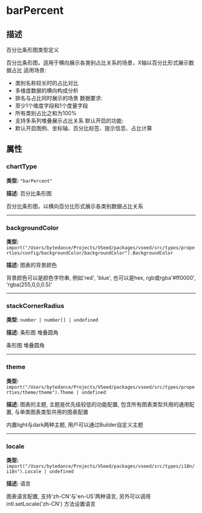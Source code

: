 # barPercent
## 描述
百分比条形图类型定义

百分比条形图，适用于横向展示各类别占比关系的场景，X轴以百分比形式展示数据占比
适用场景:
- 类别名称较长时的占比对比
- 多维度数据的横向构成分析
- 排名与占比同时展示的场景
数据要求:
- 至少1个维度字段和1个度量字段
- 所有类别占比之和为100%
- 支持多系列堆叠展示占比关系
默认开启的功能:
- 默认开启图例、坐标轴、百分比标签、提示信息、占比计算


## 属性

### chartType

**类型:** `"barPercent"`

**描述:**
百分比条形图

百分比条形图，以横向百分比形式展示各类别数据占比关系

---

### backgroundColor

**类型:** `import("/Users/bytedance/Projects/VSeed/packages/vseed/src/types/properties/config/backgroundColor/backgroundColor").BackgroundColor`

**描述:**
图表的背景颜色

背景颜色可以是颜色字符串, 例如'red', 'blue', 也可以是hex, rgb或rgba'#ff0000', 'rgba(255,0,0,0.5)'

---

### stackCornerRadius

**类型:** `number | number[] | undefined`

**描述:**
条形图 堆叠圆角

条形图 堆叠圆角

---

### theme

**类型:** `import("/Users/bytedance/Projects/VSeed/packages/vseed/src/types/properties/theme/theme").Theme | undefined`

**描述:**
图表的主题, 主题是优先级较低的功能配置, 包含所有图表类型共用的通用配置, 与单类图表类型共用的图表配置

内置light与dark两种主题, 用户可以通过Builder自定义主题

---

### locale

**类型:** `import("/Users/bytedance/Projects/VSeed/packages/vseed/src/types/i18n/i18n").Locale | undefined`

**描述:**
语言

图表语言配置, 支持'zh-CN'与'en-US'两种语言, 另外可以调用 intl.setLocale('zh-CN') 方法设置语言